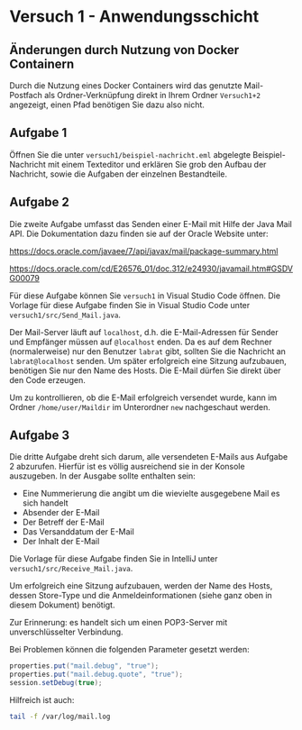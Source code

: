 # Versuch 1 - Anwendungsschicht

## Änderungen durch Nutzung von Docker Containern
Durch die Nutzung eines Docker Containers wird das genutzte Mail-Postfach als Ordner-Verknüpfung direkt in Ihrem Ordner `Versuch1+2` angezeigt, einen Pfad benötigen Sie dazu also nicht.

## Aufgabe 1

Öffnen Sie die unter `versuch1/beispiel-nachricht.eml` abgelegte Beispiel-Nachricht mit einem Texteditor und erklären Sie grob den Aufbau der Nachricht, sowie die Aufgaben der einzelnen Bestandteile.

## Aufgabe 2

Die zweite Aufgabe umfasst das Senden einer E-Mail mit Hilfe der Java Mail API. Die Dokumentation dazu finden sie auf der Oracle Website unter:

<https://docs.oracle.com/javaee/7/api/javax/mail/package-summary.html>

<https://docs.oracle.com/cd/E26576_01/doc.312/e24930/javamail.htm#GSDVG00079>

Für diese Aufgabe können Sie `versuch1` in Visual Studio Code öffnen. 
Die Vorlage für diese Aufgabe finden Sie in Visual Studio Code unter `versuch1/src/Send_Mail.java`.

Der Mail-Server läuft auf `localhost`, d.h. die E-Mail-Adressen für Sender und Empfänger müssen auf `@localhost` enden. Da es auf dem Rechner (normalerweise) nur den Benutzer `labrat` gibt, sollten Sie die Nachricht an `labrat@localhost` senden. Um später erfolgreich eine Sitzung aufzubauen, benötigen Sie nur den Name des Hosts. Die E-Mail dürfen Sie direkt über den Code erzeugen.

Um zu kontrollieren, ob die E-Mail erfolgreich versendet wurde, kann im Ordner `/home/user/Maildir` im Unterordner `new` nachgeschaut werden. 

## Aufgabe 3

Die dritte Aufgabe dreht sich darum, alle versendeten E-Mails aus Aufgabe 2 abzurufen. Hierfür ist es völlig ausreichend sie in der Konsole auszugeben. In der Ausgabe sollte enthalten sein:

* Eine Nummerierung die angibt um die wievielte ausgegebene Mail es sich handelt
* Absender der E-Mail
* Der Betreff der E-Mail
* Das Versanddatum der E-Mail
* Der Inhalt der E-Mail

Die Vorlage für diese Aufgabe finden Sie in IntelliJ unter `versuch1/src/Receive_Mail.java`.

Um erfolgreich eine Sitzung aufzubauen, werden der Name des Hosts, dessen Store-Type und die Anmeldeinformationen (siehe ganz oben in diesem Dokument) benötigt.

Zur Erinnerung: es handelt sich um einen POP3-Server mit unverschlüsselter Verbindung.

Bei Problemen können die folgenden Parameter gesetzt werden:

```java
properties.put("mail.debug", "true");
properties.put("mail.debug.quote", "true");
session.setDebug(true);
```

Hilfreich ist auch:

```bash
tail -f /var/log/mail.log
```
